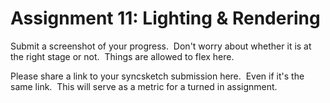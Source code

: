 # Assignment 11: Lighting & Rendering

<p><span>Submit a screenshot of your progress.&nbsp; Don't worry about whether it is at the right stage or not.&nbsp; Things are allowed to flex here.&nbsp;&nbsp;</span></p>
<p><span>Please share a link to your syncsketch submission here.&nbsp; Even if it's the same link.&nbsp; This will serve as a metric for a turned in assignment.</span></p>